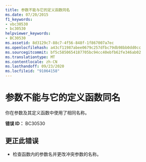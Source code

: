 ```yaml
---
title: 参数不能与它的定义函数同名
ms.date: 07/20/2015
f1_keywords:
- vbc30530
- bc30530
helpviewer_keywords:
- BC30530
ms.assetid: 8d3129c7-88c7-4f56-848f-1f867007a7ec
ms.openlocfilehash: a43cf11987abee0679c257dfbc79db98bb0dd0cc
ms.sourcegitcommit: bf5c5850654187705bc94cc40ebfb62fe346ab02
ms.translationtype: MT
ms.contentlocale: zh-CN
ms.lasthandoff: 09/23/2020
ms.locfileid: "91064158"
---
```

# <a name="parameter-cannot-have-the-same-name-as-its-defining-function"></a>参数不能与它的定义函数同名

你在参数及其定义函数中使用了相同名称。  
  
 **错误 ID：** BC30530  
  
## <a name="to-correct-this-error"></a>更正此错误  
  
- 检查函数内的参数名并更改冲突参数的名称。
